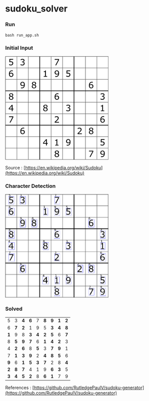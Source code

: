 # sudoku_solver

### Run
```
bash run_app.sh
```
### Initial Input
<img src="https://raw.githubusercontent.com/CVxTz/sudoku_solver/master/solver/samples/wiki_sudoku.png" alt="drawing" width="330"/>

Source : [https://en.wikipedia.org/wiki/Sudoku](https://en.wikipedia.org/wiki/Sudoku)

### Character Detection
<img src="https://raw.githubusercontent.com/CVxTz/sudoku_solver/master/solver/samples/wiki_plot.png" alt="drawing" width="330"/>

### Solved

<table><tr><td>5</td><td>3</td><td><b>4</b></td><td><b>6</b></td><td>7</td><td><b>8</b></td><td><b>9</b></td><td><b>1</b></td><td><b>2</b></td></tr><tr><td>6</td><td><b>7</b></td><td><b>2</b></td><td>1</td><td>9</td><td>5</td><td><b>3</b></td><td><b>4</b></td><td><b>8</b></td></tr><tr><td><b>1</b></td><td>9</td><td>8</td><td><b>3</b></td><td><b>4</b></td><td><b>2</b></td><td><b>5</b></td><td>6</td><td><b>7</b></td></tr><tr><td>8</td><td><b>5</b></td><td><b>9</b></td><td><b>7</b></td><td>6</td><td><b>1</b></td><td><b>4</b></td><td><b>2</b></td><td>3</td></tr><tr><td>4</td><td><b>2</b></td><td><b>6</b></td><td>8</td><td><b>5</b></td><td>3</td><td><b>7</b></td><td><b>9</b></td><td>1</td></tr><tr><td>7</td><td><b>1</b></td><td><b>3</b></td><td><b>9</b></td><td>2</td><td><b>4</b></td><td><b>8</b></td><td><b>5</b></td><td>6</td></tr><tr><td><b>9</b></td><td>6</td><td><b>1</b></td><td><b>5</b></td><td><b>3</b></td><td><b>7</b></td><td>2</td><td>8</td><td><b>4</b></td></tr><tr><td><b>2</b></td><td><b>8</b></td><td><b>7</b></td><td>4</td><td>1</td><td>9</td><td><b>6</b></td><td><b>3</b></td><td>5</td></tr><tr><td><b>3</b></td><td><b>4</b></td><td><b>5</b></td><td><b>2</b></td><td>8</td><td><b>6</b></td><td><b>1</b></td><td>7</td><td>9</td></tr></table>




References :
[https://github.com/RutledgePaulV/sudoku-generator](https://github.com/RutledgePaulV/sudoku-generator)